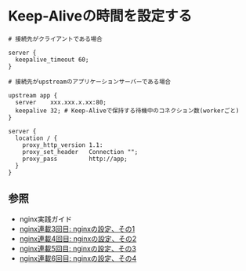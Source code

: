 # Keep-Aliveの時間を設定する
```
# 接続先がクライアントである場合

server {
  keepalive_timeout 60;
}
```

```
# 接続先がupstreamのアプリケーションサーバーである場合

upstream app {
  server    xxx.xxx.x.xx:80;
  keepalive 32; # Keep-Aliveで保持する待機中のコネクション数(workerごと)
}

server {
  location / {
    proxy_http_version 1.1:
    proxy_set_header   Connection "";
    proxy_pass         http://app;
  }
}
```

## 参照
- nginx実践ガイド
- [nginx連載3回目: nginxの設定、その1](https://heartbeats.jp/hbblog/2012/02/nginx03.html#more)
- [nginx連載4回目: nginxの設定、その2](https://heartbeats.jp/hbblog/2012/04/nginx04.html)
- [nginx連載5回目: nginxの設定、その3](https://heartbeats.jp/hbblog/2012/04/nginx05.html#more)
- [nginx連載6回目: nginxの設定、その4](https://heartbeats.jp/hbblog/2012/04/nginx06.html#more)
